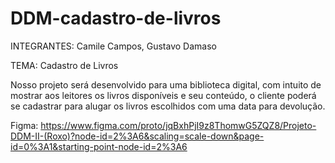 # DDM-cadastro-de-livros

INTEGRANTES: Camile Campos, Gustavo Damaso

TEMA: Cadastro de Livros

Nosso projeto será desenvolvido para uma biblioteca digital, com intuito de mostrar aos leitores os livros disponíveis e seu conteúdo, o cliente poderá se cadastrar para alugar os livros escolhidos com uma data para devolução.

Figma: https://www.figma.com/proto/jqBxhPjI9z8ThomwG5ZQZ8/Projeto-DDM-II-(Roxo)?node-id=2%3A6&scaling=scale-down&page-id=0%3A1&starting-point-node-id=2%3A6
